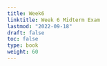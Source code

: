```yaml
---
title: Week6
linktitle: Week 6 Midterm Exam
lastmod: "2022-09-18"
draft: false
toc: false
type: book
weight: 60
---
```


